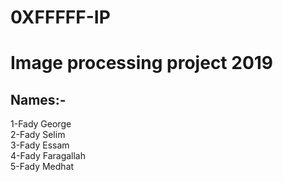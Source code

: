 # 0XFFFFF-IP
# Image processing project 2019
## Names:-
1-Fady George <br />
2-Fady Selim <br />
3-Fady Essam <br />
4-Fady Faragallah <br />
5-Fady Medhat <br />
